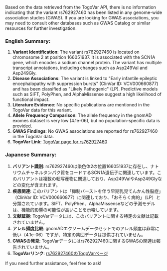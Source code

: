 Based on the data retrieved from the TogoVar API, there is no information indicating that the variant rs762927460 has been listed in any genome-wide association studies (GWAS). If you are looking for GWAS associations, you may need to consult other databases such as GWAS Catalog or similar resources for further investigation.

### English Summary:
1. **Variant Identification**: The variant rs762927460 is located on chromosome 2 at position 166051937. It is associated with the SCN1A gene, which encodes a sodium channel protein. The variant has multiple transcript annotations, including changes such as Asp249Val and Asp249Gly.
2. **Disease Associations**: The variant is linked to "Early infantile epileptic encephalopathy with suppression bursts" (ClinVar ID: VCV000660877) and has been classified as "Likely Pathogenic" (LP). Predictive models such as SIFT, PolyPhen, and AlphaMissense suggest a high likelihood of functional impact.
3. **Literature Evidence**: No specific publications are mentioned in the TogoVar data for this variant.
4. **Allele Frequency Comparison**: The allele frequency in the gnomAD exomes dataset is very low (4.1e-06), but no population-specific data is provided.
5. **GWAS Findings**: No GWAS associations are reported for rs762927460 in the TogoVar data.
6. **TogoVar Link**: [TogoVar page for rs762927460](https://togovar.org)

### Japanese Summary:
1. **バリアント識別**: rs762927460は染色体2の位置166051937に存在し、ナトリウムチャネルタンパク質をコードするSCN1A遺伝子に関連しています。このバリアントは複数の転写産物に関連しており、Asp249ValやAsp249Glyなどの変化が含まれます。
2. **疾患関連**: このバリアントは「抑制バーストを伴う早期乳児てんかん性脳症」（ClinVar ID: VCV000660877）に関連しており、「おそらく病的」（LP）と分類されています。SIFT、PolyPhen、AlphaMissenseなどの予測モデルは、機能的影響の可能性が高いことを示唆しています。
3. **文献証拠**: TogoVarデータには、このバリアントに関する特定の文献は記載されていません。
4. **アレル頻度比較**: gnomADエクソームデータセットでのアレル頻度は非常に低い（4.1e-06）ですが、特定の集団データは提供されていません。
5. **GWASの発見**: TogoVarデータにはrs762927460に関するGWASの関連は報告されていません。
6. **TogoVarリンク**: [rs762927460のTogoVarページ](https://togovar.org)

If you need further assistance, feel free to ask!